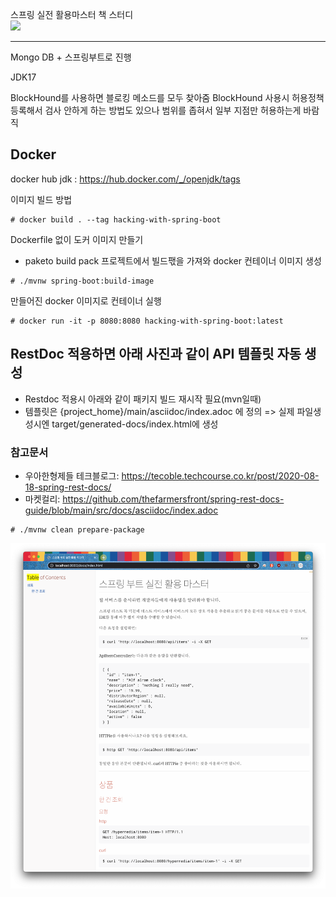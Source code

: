 스프링 실전 활용마스터 책 스터디<br>
<img src="https://image.aladin.co.kr/product/27182/44/cover500/k292731352_1.jpg">

<hr>
Mongo DB + 스프링부트로 진행

JDK17

BlockHound를 사용하면 블로킹 메소드를 모두 찾아줌 
BlockHound 사용시 허용정책 등록해서 검사 안하게 하는 방법도 있으나 범위를 좁혀서 일부 지점만 허용하는게 바람직

## Docker

docker hub jdk : https://hub.docker.com/_/openjdk/tags

이미지 빌드 방법
```
# docker build . --tag hacking-with-spring-boot
```
Dockerfile 없이 도커 이미지 만들기
* paketo build pack 프로젝트에서 빌드팫을 가져와 docker 컨테이너 이미지 생성
```
# ./mvnw spring-boot:build-image
```
만들어진 docker 이미지로 컨테이너 실행
```
# docker run -it -p 8080:8080 hacking-with-spring-boot:latest
```


## RestDoc 적용하면 아래 사진과 같이 API 템플릿 자동 생성
- Restdoc 적용시 아래와 같이 패키지 빌드 재시작 필요(mvn일때)
- 템플릿은 {project_home}/main/asciidoc/index.adoc 에 정의 => 실제 파일생성시엔 target/generated-docs/index.html에 생성
### 참고문서
- 우아한형제들 테크블로그: https://tecoble.techcourse.co.kr/post/2020-08-18-spring-rest-docs/
- 마켓컬리: https://github.com/thefarmersfront/spring-rest-docs-guide/blob/main/src/docs/asciidoc/index.adoc

```
# ./mvnw clean prepare-package
```
![img_1.png](img_1.png)